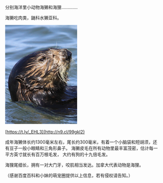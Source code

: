 分别海洋里小动物海獭和海狸.............

海獭吃肉类，鼬科水獭亚科。

![分别海洋里小动物海獭和海狸](https://github.com/ywangnccu/ywang/blob/main/images/OTTER.png)

[https://t.ly/_EHL3](http://n9.cl/99gkI2)

成年海獭体长约1300毫米左右，尾长约300毫米，有着一个小脑袋和短胡须，还有豆子一般小眼睛和三角形鼻子。
海獭皮毛在所有动物里最丰富茂密，估计每一平方英寸就长有百万根毛发， 大约有狗的十九倍毛发。

海狸尾细长，拥有一对大门牙，咬肌相当发达。加拿大代表动物是海狸。

（感谢百度百科和小妹的萌宠圈提供以上信息，若有侵权请告知。）
